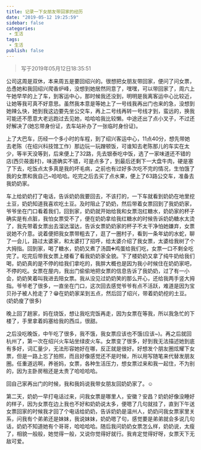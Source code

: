```yaml
---
title: 记录一下女朋友带回家的经历
date: "2019-05-12 19:25:59"
sidebar: false
categories:
 - 生活
tags:
 - 生活
publish: false
---
```




> 写于2019年05月12日18:35:51 

公司这周是双休，本来周五是要回绍兴的。很想把女朋友带回家，便问了问女票，怂恿她和我回绍兴爬香炉峰，没想到她居然同意了，嘿嘿，可以带回家了，周六上午她早早的上了车，到客运中心，那时候我还没到，明明是我离客运中心比较近，让她等我可真不好意思。虽然我本意是等她上了一号线我再出门也来的急，没想到她辣么快，她到我这边要先坐公交车，再上二号线再转一号线才到，蛮远的，换我可能还不愿意大老远跑过去见她，哈哈哈我比较懒。中途还出了点小叉子，不过还好解决了(她忘带身份证，去车站补办了一张临时身份证)。

上了大巴车，历经一个多小时的车程，到了绍兴客运中心，11点40分，想先带她去老陈（在绍兴科技馆工作）那边玩一玩蹭顿饭，可谁知去老陈那儿的车实在太少，等半天没等到，后来便上了32路，先去银泰吃中饭，选了一家味道还不错的店(西贝莜面村)，味道确实不错，可是点多了，到最后还剩下一大盘牛肉，硬是塞了下去，吃饭点太多真是我的坏毛病，之前也有过好多次吃不完的情况，生怕饿了我的女票和我自己~哈哈哈。吃完之后去买了点水果，便上了63路公交车，准备去我奶奶家。

车上给奶奶打了电话，告诉奶奶我要回去，不该打的，一下车就看到奶奶在地里挖土豆，奶奶知道我喜欢吃土豆。及时阻止了奶奶，然后带着女票回到了我奶奶家，爷爷坐在门口看着我们，回到家，奶奶就开始给我和女票泡红糖水，奶奶家的杯子确实是有点脏，我怕女票受不了，便在奶奶拿给我红糖水的时候告诉奶奶糖水太烫了，我先带着女票出去溜达溜达，告诉女票奶奶家的杯子不太干净怕她嫌弃，女票说她不介意。说着便把我女票带粗去了，逛了一圈村子，看到一条年幼的水蛇，聊了一会儿，路过太婆家，和太婆打了招呼，给太婆介绍了我女票，太婆给我树了个大拇指。回到家，喝了糖水，奶奶又煮了汤圆➕鸡蛋给我们吃，女票一口不剩全吃完了。吃完后带我女票上楼看了看我奶奶家全貌。下了楼奶奶又拿了纯牛奶给我们喝，奶奶真的是不停的给我们拿吃的，我胖大概也是因为我小时候住在奶奶家吧，不停的吃。女票在屋内，我出门偷偷地把女票的信息告诉了我奶奶，过了有一小会，奶奶笑着叫我进去陪女票。我从没见过奶奶笑的那么开心，还给我两手竖大拇指。爷爷老了很多，一直坐在门口，这次回去感觉爷爷有点不活跃，难道是因为宝贝孙子被人抢走了？😁在奶奶家呆到五点，然后回了绍兴，带着奶奶挖的土豆。(奶奶廋了很多)

晚上回了趟家，妈在烧饭，想让我吃完饭再走，因为女票在等我，所以我急忙的下楼了，手里拿着妈塞给我的西瓜，很甜。

之后没吃晚饭，中午吃了很多，我不饿，我女票应该也不饿(应该~)。再之后就回杭州了，第一次在绍兴火车站坐绿皮火车。女票变了很多，好到我无法描述她到底有多好，词汇量少，无法形容她好在哪，反正就是很好。好想发个朋友圈炫耀下女票，但是一路上忘了拍照，而且好像感觉还不是时候，所以用写随笔来代替发朋友圈。任重道远啊，养爸妈，女票，各种生活压力，想女票过来和我一起住，不为别的，因为主卧房租还是太贵了哈哈哈哈。

回自己家再出门的时候，我和我妈说我带女朋友回奶奶家了。☺️

第二天，奶奶一早打电话过来，问我女票是哪里人，安徽？安昌？奶奶好像没睡好的样子，因为女票在边上我也不好和奶奶说太多，便嗯了几句就挂了，直到下午送女票回家的时候我才回了个电话给奶奶，告诉奶奶是温州人，奶奶问我女票家里关系，问我有个弟弟还是妹妹，我说妹妹，奶奶嗯了句，感觉要是弟弟就会多说几句话，奶奶不知道她有个哥哥，哈哈哈哈。随后我问奶奶女票怎么样，奶奶说，太瘦了，相貌一般般，她觉得一般，又说你觉得好就行。我肯定觉得好呀，女票天下无敌可爱。